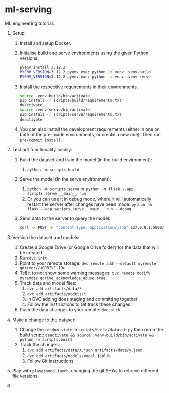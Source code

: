 # ml-serving

ML engineering tutorial.

1. Setup:
   1. Install and setup Docker.
   2. Initialise build and serve environments using the given Python versions.

        ```bash
        pyenv install 3.12.2
        PYENV_VERSION=3.12.2 pyenv exec python -m venv .venv-build
        PYENV_VERSION=3.12.2 pyenv exec python -m venv .venv-serve
        ```

   3. Install the respective requirements in their environments.

        ```bash
        source .venv-build/bin/activate
        pip install -r scripts/build/requirements.txt
        deactivate
        source .venv-serve/bin/activate
        pip install -r scripts/serve/requirements.txt
        deactivate
        ```

   4. You can also install the development requirements (either in one or both of the pre-made environments, or create a new one). Then run `pre-commit install`.
2. Test out functionality locally:
   1. Build the dataset and train the model (in the build environment):
      1. `python -m scripts.build`
   2. Serve the model (in the serve environment):
      1. `python -m scripts.serve` or `python -m flask --app scripts.serve.__main__ run`
      2. Or you can use it in debug mode, where it will automatically restart the server after changes have been made: `python -m flask --app scripts.serve.__main__ run --debug`
   3. Send data to the server to query the model:

       ```bash
       curl -X POST -H "Content-Type: application/json" 127.0.0.1:5000/predict -d @artifacts/data/X.json
       ```

3. Version the dataset and models:
   1. Create a Google Drive (or Google Drive folder) for the data that will be created.
   2. Run `dvc init`
   3. Point to your remote storage: `dvc remote add --default myremote gdrive://<GDRIVE-ID>`
   4. Tell it to not show some warning messages: `dvc remote modify myremote gdrive_acknowledge_abuse true`
   5. Track data and model files:
      1. `dvc add artifacts/data/*`
      2. `dvc add artifacts/models/*`
      3. In DVC adding does staging and committing together
      4. Follow the instructions to Git track these changes
   6. Push the data changes to your remote: `dvc push`
4. Make a change to the dataset:
   1. Change the `random_state` in `scripts/build/dataset.py` then rerun the build script: `deactivate && source .venv-build/bin/activate && python -m scripts.build`
   2. Track the changes:
      1. `dvc add artifacts/data/X.json artifacts/data/y.json`
      2. `dvc add artifacts/models/model.joblib`
      3. Follow Git instructions
5. Play with `playground.ipynb`, changing the git SHAs to retrieve different file versions.
6.
